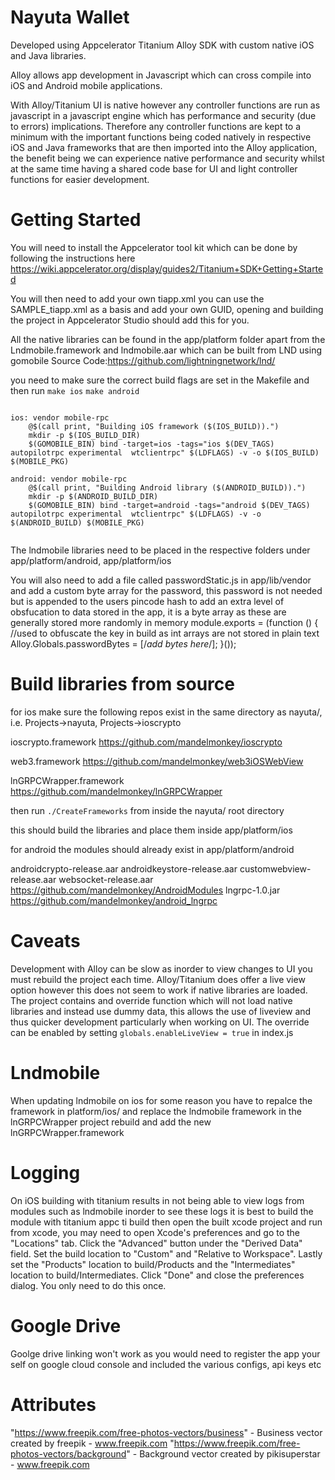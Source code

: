 # Nayuta Wallet

Developed using Appcelerator Titanium Alloy SDK with custom native iOS and Java libraries.

Alloy allows app development in Javascript which can cross compile into iOS and Android mobile applications.

With Alloy/Titanium UI is native however any controller functions are run as javascript in a javascript engine which has performance and security (due to errors) implications.
Therefore any controller functions are kept to a minimum with the important functions being coded natively in respective iOS and Java frameworks that are then imported into the Alloy application, the benefit being we can experience native performance and security whilst at the same time having a shared code base for UI and light controller functions for easier development.

# Getting Started

You will need to install the Appcelerator tool kit which can be done by following the instructions here
https://wiki.appcelerator.org/display/guides2/Titanium+SDK+Getting+Started

You will then need to add your own tiapp.xml you can use the SAMPLE_tiapp.xml as a basis and add your own GUID, opening and building the project in Appcelerator Studio should add this for you.

All the native libraries can be found in the app/platform folder apart from the Lndmobile.framework and lndmobile.aar which can be built from LND using gomobile
Source Code:https://github.com/lightningnetwork/lnd/

you need to make sure the correct build flags are set in the Makefile and then run ```make ios``` ```make android```

```

ios: vendor mobile-rpc
	@$(call print, "Building iOS framework ($(IOS_BUILD)).")
	mkdir -p $(IOS_BUILD_DIR)
	$(GOMOBILE_BIN) bind -target=ios -tags="ios $(DEV_TAGS) autopilotrpc experimental  wtclientrpc" $(LDFLAGS) -v -o $(IOS_BUILD) $(MOBILE_PKG)

android: vendor mobile-rpc
	@$(call print, "Building Android library ($(ANDROID_BUILD)).")
	mkdir -p $(ANDROID_BUILD_DIR)
	$(GOMOBILE_BIN) bind -target=android -tags="android $(DEV_TAGS) autopilotrpc experimental  wtclientrpc" $(LDFLAGS) -v -o $(ANDROID_BUILD) $(MOBILE_PKG)


```

The lndmobile libraries need to be placed in the respective folders under app/platform/android, app/platform/ios

You will also need to add a file called passwordStatic.js in app/lib/vendor and add a custom byte array for the password, this password is not needed but is appended to the users pincode hash to add an extra level of obsfucation to data stored in the app, it is a byte array as these are generally stored more randomly in memory
module.exports = (function () {
	//used to obfuscate the key in build as int arrays are not stored in plain text
	Alloy.Globals.passwordBytes = [/*add bytes here*/];
}());

# Build libraries from source

for ios make sure the following repos exist in the same directory as nayuta/, i.e. Projects->nayuta, Projects->ioscrypto

ioscrypto.framework
https://github.com/mandelmonkey/ioscrypto

web3.framework
https://github.com/mandelmonkey/web3iOSWebView

lnGRPCWrapper.framework
https://github.com/mandelmonkey/lnGRPCWrapper

then run ```./CreateFrameworks``` from inside the nayuta/ root directory

this should build the libraries and place them inside app/platform/ios

for android the modules should already exist in app/platform/android

androidcrypto-release.aar
androidkeystore-release.aar
customwebview-release.aar
websocket-release.aar
https://github.com/mandelmonkey/AndroidModules
lngrpc-1.0.jar
https://github.com/mandelmonkey/android_lngrpc

# Caveats

Development with Alloy can be slow as inorder to view changes to UI you must rebuild the project each time.
Alloy/Titanium does offer a live view option however this does not seem to work if native libraries are loaded.
The project contains and override function which will not load native libraries and instead use dummy data, this allows the use of liveview and thus quicker development
particularly when working on UI.
The override can be enabled by setting ```globals.enableLiveView = true``` in index.js


# Lndmobile

When updating lndmobile on ios for some reason you have to repalce the framework in platform/ios/ and replace the lndmobile framework in the lnGRPCWrapper project rebuild and add the new lnGRPCWrapper.framework
 
# Logging

On iOS building with titanium results in not being able to view logs from modules such as lndmobile
inorder to see these logs it is best to build the module with titanium appc ti build then open the built xcode project and run from xcode, you may need to 
open Xcode's preferences and go to the "Locations" tab. Click the "Advanced" button under the "Derived Data" field. Set the build location to "Custom" and "Relative to Workspace". Lastly set the "Products" location to build/Products and the "Intermediates" location to build/Intermediates. Click "Done" and close the preferences dialog. You only need to do this once.

# Google Drive

Goolge drive linking won't work as you would need to register the app your self on google cloud console and included the various configs, api keys etc


# Attributes
 "https://www.freepik.com/free-photos-vectors/business" - Business vector created by freepik - www.freepik.com
 "https://www.freepik.com/free-photos-vectors/background" - Background vector created by pikisuperstar - www.freepik.com
